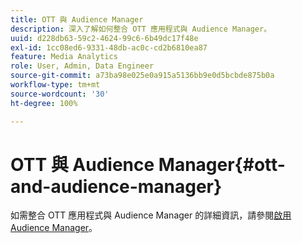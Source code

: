 ```yaml
---
title: OTT 與 Audience Manager
description: 深入了解如何整合 OTT 應用程式與 Audience Manager。
uuid: d228db63-59c2-4624-99c6-6b49dc17f48e
exl-id: 1cc08ed6-9331-48db-ac0c-cd2b6810ea87
feature: Media Analytics
role: User, Admin, Data Engineer
source-git-commit: a73ba98e025e0a915a5136bb9e0d5bcbde875b0a
workflow-type: tm+mt
source-wordcount: '30'
ht-degree: 100%

---
```


# OTT 與 Audience Manager{#ott-and-audience-manager}

如需整合 OTT 應用程式與 Audience Manager 的詳細資訊，請參閱[啟用 Audience Manager](/help/legacy/intro-to-ava/am-enablement.md)。
